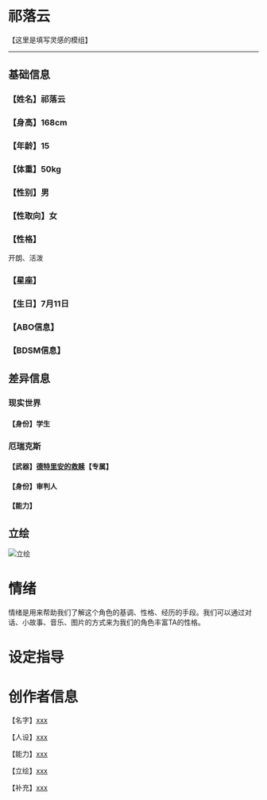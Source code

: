 # 祁落云

【这里是填写灵感的模组】

---

## 基础信息

### 【姓名】祁落云

### 【身高】168cm

### 【年龄】15

### 【体重】50kg

### 【性别】男

### 【性取向】女

### 【性格】

开朗、活泼

### 【星座】

### 【生日】7月11日

### 【ABO信息】

### 【BDSM信息】

## 差异信息

### 现实世界

#### 【身份】学生

### 厄瑞克斯

#### 【武器】[德特里安的救赎](../../武器/德特里安的救赎.md)【专属】

#### 【身份】审判人

#### 【能力】

## 立绘

![立绘](祁落云.png)

# 情绪

情绪是用来帮助我们了解这个角色的基调、性格、经历的手段。我们可以通过对话、小故事、音乐、图片的方式来为我们的角色丰富TA的性格。

# 设定指导

# 创作者信息

【名字】[xxx](http://wpa.qq.com/msgrd?v=3&uin=1651786541&site=qq&menu=yes)

【人设】[xxx](http://wpa.qq.com/msgrd?v=3&uin=1651786541&site=qq&menu=yes)

【能力】[xxx](http://wpa.qq.com/msgrd?v=3&uin=1651786541&site=qq&menu=yes)

【立绘】[xxx](http://wpa.qq.com/msgrd?v=3&uin=1651786541&site=qq&menu=yes)

【补充】[xxx](http://wpa.qq.com/msgrd?v=3&uin=1651786541&site=qq&menu=yes)

